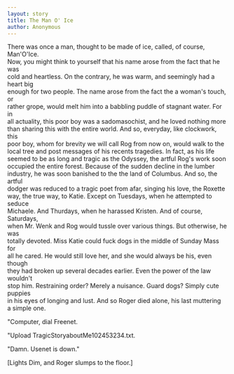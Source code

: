 ```yaml
---
layout: story
title: The Man O' Ice
author: Anonymous
---
```


There was once a man, thought to be made of ice, called, of course, Man'O'Ice.  
Now, you might think to yourself that his name arose from the fact that he was  
cold and heartless. On the contrary, he was warm, and seemingly had a heart big  
enough for two people. The name arose from the fact the a woman's touch, or  
rather grope, would melt him into a babbling puddle of stagnant water. For in  
all actuality, this poor boy was a sadomasochist, and he loved nothing more  
than sharing this with the entire world. And so, everyday, like clockwork, this  
poor boy, whom for brevity we will call Rog from now on, would walk to the  
local tree and post messages of his recents tragedies. In fact, as his life  
seemed to be as long and tragic as the Odyssey, the artful Rog's work soon  
occupied the entire forest. Because of the sudden decline in the lumber  
industry, he was soon banished to the the land of Columbus. And so, the artful  
dodger was reduced to a tragic poet from afar, singing his love, the Roxette  
way, the true way, to Katie. Except on Tuesdays, when he attempted to seduce  
Michaele. And Thurdays, when he harassed Kristen. And of course, Saturdays,  
when Mr. Wenk and Rog would tussle over various things. But otherwise, he was  
totally devoted. Miss Katie could fuck dogs in the middle of Sunday Mass for  
all he cared. He would still love her, and she would always be his, even though  
they had broken up several decades earlier. Even the power of the law wouldn't  
stop him. Restraining order? Merely a nuisance. Guard dogs? Simply cute puppies  
in his eyes of longing and lust. And so Roger died alone, his last muttering  
a simple one.

"Computer, dial Freenet.

"Upload TragicStoryaboutMe102453234.txt.

"Damn. Usenet is down."

\[Lights Dim, and Roger slumps to the floor.\]

